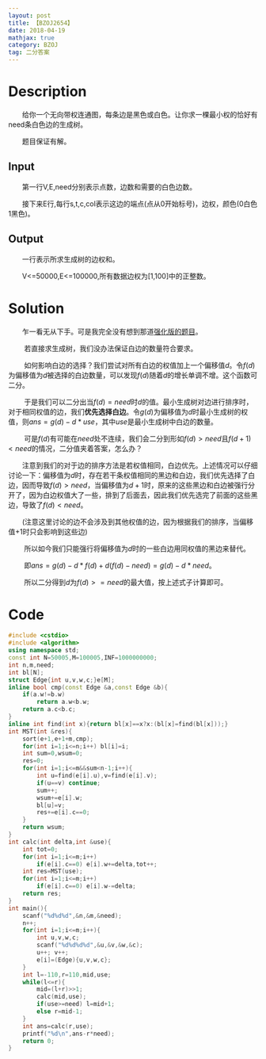 ```yaml
---
layout: post
title: 【BZOJ2654】
date: 2018-04-19
mathjax: true
category: BZOJ
tag: 二分答案
---
```

# Description

　　给你一个无向带权连通图，每条边是黑色或白色。让你求一棵最小权的恰好有need条白色边的生成树。

　　题目保证有解。



## Input

　　第一行V,E,need分别表示点数，边数和需要的白色边数。

　　接下来E行,每行s,t,c,col表示这边的端点(点从0开始标号)，边权，颜色(0白色1黑色)。

## Output

　　一行表示所求生成树的边权和。

　　V<=50000,E<=100000,所有数据边权为[1,100]中的正整数。


<!-- more -->
# Solution

　　乍一看无从下手。可是我完全没有想到那道[强化版的题目](http://www.cnblogs.com/RogerDTZ/p/8626641.html)。

​	　　若直接求生成树，我们没办法保证白边的数量符合要求。

​	　　如何影响白边的选择？我们尝试对所有白边的权值加上一个偏移值$d$。令$f(d)$为偏移值为$d$被选择的白边数量，可以发现$f(d)$随着$d$的增长单调不增。这个函数可二分。

​	　　于是我们可以二分出当$f(d)=need$时$d$的值。最小生成树对边进行排序时，对于相同权值的边，我们**优先选择白边**。令$g(d)$为偏移值为$d$时最小生成树的权值，则$ans=g(d)-d*use$，其中$use$是最小生成树中白边的数量。

​	　　可是$f(d)$有可能在$need$处不连续，我们会二分到形如$f(d)>need$且$f(d+1)<need$的情况，二分值夹着答案，怎么办？

​	　　注意到我们的对于边的排序方法是若权值相同，白边优先。上述情况可以仔细讨论一下：偏移值为$d$时，存在若干条权值相同的黑边和白边，我们优先选择了白边，因而导致$f(d)>need$，当偏移值为$d+1$时，原来的这些黑边和白边被强行分开了，因为白边权值大了一些，排到了后面去，因此我们优先选完了前面的这些黑边，导致了$f(d)<need$。

​	　　(注意这里讨论的边不会涉及到其他权值的边，因为根据我们的排序，当偏移值+1时只会影响到这些边)

​	　　所以如今我们只能强行将偏移值为$d$时的一些白边用同权值的黑边来替代。

​	　　即$ans=g(d)-d* f(d)+d(f(d)-need)=g(d)-d*need$。

​	　　所以二分得到$d$为$f(d)>=need$的最大值，按上述式子计算即可。

# Code

```c++
#include <cstdio>
#include <algorithm>
using namespace std;
const int N=50005,M=100005,INF=1000000000;
int n,m,need;
int bl[N];
struct Edge{int u,v,w,c;}e[M];
inline bool cmp(const Edge &a,const Edge &b){
	if(a.w!=b.w)
		return a.w<b.w;
	return a.c<b.c;
}
inline int find(int x){return bl[x]==x?x:(bl[x]=find(bl[x]));}
int MST(int &res){
	sort(e+1,e+1+m,cmp);
	for(int i=1;i<=n;i++) bl[i]=i;
	int sum=0,wsum=0;
	res=0;
	for(int i=1;i<=m&&sum<n-1;i++){
		int u=find(e[i].u),v=find(e[i].v);
		if(u==v) continue;	
		sum++;
		wsum+=e[i].w;
		bl[u]=v;
		res+=e[i].c==0;		
	}
	return wsum;
}
int calc(int delta,int &use){
	int tot=0;
	for(int i=1;i<=m;i++)
		if(e[i].c==0) e[i].w+=delta,tot++;
	int res=MST(use);		
	for(int i=1;i<=m;i++)
		if(e[i].c==0) e[i].w-=delta;
	return res;
}
int main(){
	scanf("%d%d%d",&n,&m,&need);
	n++;
	for(int i=1;i<=m;i++){
		int u,v,w,c;
		scanf("%d%d%d%d",&u,&v,&w,&c);
		u++; v++;
		e[i]=(Edge){u,v,w,c};
	}
	int l=-110,r=110,mid,use;
	while(l<=r){
		mid=(l+r)>>1;
		calc(mid,use);
		if(use>=need) l=mid+1;
		else r=mid-1;
	}
	int ans=calc(r,use);
	printf("%d\n",ans-r*need);
	return 0;
}
```

